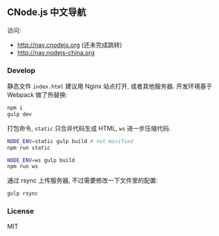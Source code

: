 
CNode.js 中文导航
----

访问:

* http://nav.cnodejs.org (还未完成跳转)
* http://nav.nodejs-china.org

### Develop

静态文件 `index.html` 建议用 Nginx 站点打开, 或者其他服务器.
开发环境基于 Webpack 做了热替换:

```bash
npm i
gulp dev
```

打包命令, `static` 只合并代码生成 HTML, `ws` 进一步压缩代码.

```bash
NODE_ENV=static gulp build # not minified
npm run static

NODE_ENV=ws gulp build
npm run ws
```

通过 rsync 上传服务器, 不过需要修改一下文件里的配置:

```bash
gulp rsync
```

### License

MIT
